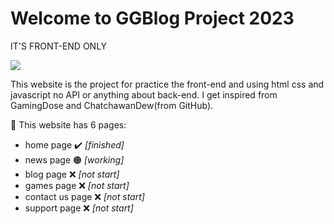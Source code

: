 # Welcome to GGBlog Project 2023

IT'S FRONT-END ONLY

<img src="https://user-images.githubusercontent.com/138525570/252053390-ce98d652-bf80-4775-91bf-8c0fe7a0fa56.png">

This website is the project for practice the front-end and using html css and javascript no API or anything about back-end.
I get inspired from GamingDose and ChatchawanDew(from GitHub).

:triangular_flag_on_post: This website has 6 pages:
- home page :heavy_check_mark: <i>[finished]</i>
- news page :orange_circle: <i>[working]</i>
- blog page :x: <i>[not start]</i>
- games page :x: <i>[not start]</i>
- contact us page :x: <i>[not start]</i>
- support page :x: <i>[not start]</i>
